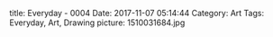title: Everyday - 0004
Date: 2017-11-07 05:14:44
Category: Art
Tags: Everyday, Art, Drawing
picture: 1510031684.jpg
